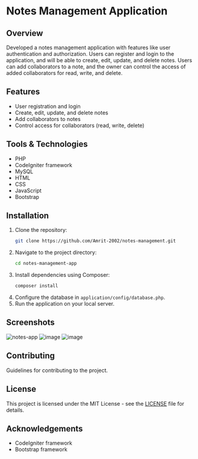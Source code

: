# Notes Management Application

## Overview
Developed a notes management application with features like user authentication and authorization. Users can register and login to the application, and will be able to create, edit, update, and delete notes. Users can add collaborators to a note, and the owner can control the access of added collaborators for read, write, and delete.

## Features
- User registration and login
- Create, edit, update, and delete notes
- Add collaborators to notes
- Control access for collaborators (read, write, delete)

## Tools & Technologies
- PHP
- CodeIgniter framework
- MySQL
- HTML
- CSS
- JavaScript
- Bootstrap

## Installation
1. Clone the repository:
    ```sh
    git clone https://github.com/Amrit-2002/notes-management.git
    ```
2. Navigate to the project directory:
    ```sh
    cd notes-management-app
    ```
3. Install dependencies using Composer:
    ```sh
    composer install
    ```
4. Configure the database in `application/config/database.php`.
5. Run the application on your local server.

## Screenshots
![notes-app](https://github.com/user-attachments/assets/a86e9ddd-d53c-4df4-869d-d33e95cb2830)
![image](https://github.com/user-attachments/assets/645c0195-9a5b-4a69-93c1-749703da04ad)
![image](https://github.com/user-attachments/assets/1cdc0b61-55d9-4890-88b7-9cfbc7a7330b)


## Contributing
Guidelines for contributing to the project.

## License
This project is licensed under the MIT License - see the [LICENSE](LICENSE) file for details.

## Acknowledgements
- CodeIgniter framework
- Bootstrap framework
